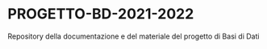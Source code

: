 # PROGETTO-BD-2021-2022
Repository della documentazione e del materiale del progetto di Basi di Dati
